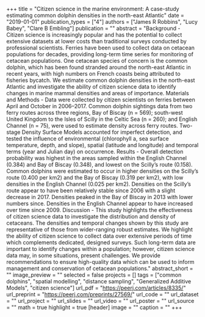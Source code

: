 +++
title = "Citizen science in the marine environment: A case-study estimating common dolphin densities in the north-east Atlantic"
date = "2019-01-01"
publication_types = ["4"]
authors = ["James R Robbins", "Lucy Babey", "Clare B Embling"]
publication = ""
abstract = "Background - Citizen science is increasingly popular and has the potential to collect extensive datasets at lower costs than traditional surveys conducted by professional scientists. Ferries have been used to collect data on cetacean populations for decades, providing long-term time series for monitoring of cetacean populations. One cetacean species of concern is the common dolphin, which has been found stranded around the north-east Atlantic in recent years, with high numbers on French coasts being attributed to fisheries bycatch. We estimate common dolphin densities in the north-east Atlantic and investigate the ability of citizen science data to identify changes in marine mammal densities and areas of importance. Materials and Methods - Data were collected by citizen scientists on ferries between April and October in 2006–2017. Common dolphin sightings data from two ferry routes across three regions, Bay of Biscay (n = 569); south-west United Kingdom to the Isles of Scilly in the Celtic Sea (n = 260); and English Channel (n = 75), were used to estimate density across ferry routes. Two-stage Density Surface Models accounted for imperfect detection, and tested the influence of environmental (chlorophyll a, sea surface temperature, depth, and slope), spatial (latitude and longitude) and temporal terms (year and Julian day) on occurrence. Results - Overall detection probability was highest in the areas sampled within the English Channel (0.384) and Bay of Biscay (0.348), and lowest on the Scilly’s route (0.158). Common dolphins were estimated to occur in higher densities on the Scilly’s route (0.400 per km2) and the Bay of Biscay (0.319 per km2), with low densities in the English Channel (0.025 per km2). Densities on the Scilly’s route appear to have been relatively stable since 2006 with a slight decrease in 2017. Densities peaked in the Bay of Biscay in 2013 with lower numbers since. Densities in the English Channel appear to have increased over time since 2009. Discussion - This study highlights the effectiveness of citizen science data to investigate the distribution and density of cetaceans. The densities and temporal changes shown by this study are representative of those from wider-ranging robust estimates. We highlight the ability of citizen science to collect data over extensive periods of time which complements dedicated, designed surveys. Such long-term data are important to identify changes within a population; however, citizen science data may, in some situations, present challenges. We provide recommendations to ensure high-quality data which can be used to inform management and conservation of cetacean populations."
abstract_short = ""
image_preview = ""
selected = false
projects = []
tags = ["common dolphins", "spatial modelling", "distance sampling", "Generalized Additive Models", "citizen science"]
url_pdf = "https://peerj.com/articles/8335/"
url_preprint = "https://peerj.com/preprints/27569/"
url_code = ""
url_dataset = ""
url_project = ""
url_slides = ""
url_video = ""
url_poster = ""
url_source = ""
math = true
highlight = true
[header]
image = ""
caption = ""
+++
